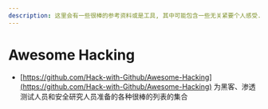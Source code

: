 ```yaml
---
description: 这里会有一些很棒的参考资料或是工具, 其中可能包含一些无关紧要个人感受. Inbox 中的内容可能暂未评估而是仅做了收集, 请自行选择食用
---
```


# Awesome Hacking

* [https://github.com/Hack-with-Github/Awesome-Hacking](https://github.com/Hack-with-Github/Awesome-Hacking) 为黑客、渗透测试人员和安全研究人员准备的各种很棒的列表的集合
